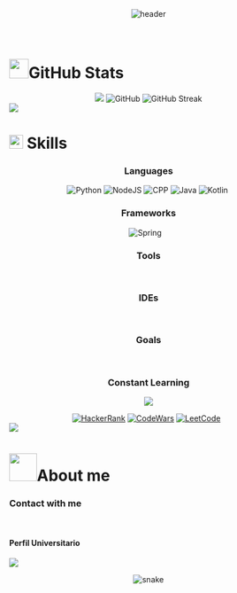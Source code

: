 <div align="center" width="1000">
  <img src="https://capsule-render.vercel.app/api?type=waving&height=100&color=0:ff0000,50:ff7c00,100:ffd500&text=Jose%20Plascencia%20(Dev)&reversal=false&section=header&animation=fadeIn&fontColor=fefefe&fontSize=50&fontAlignY=91&descAlign=50"
  alt="header"/>
</div>
<br>
<br>
<h1><img src="https://media.giphy.com/media/iY8CRBdQXODJSCERIr/giphy.gif" width="35">GitHub Stats</h1>
<div align="center">
	<a><img align="center"  alt="" src="https://visitor-badge.laobi.icu/badge?page_id=JosePlascencia-Dev.JosePlascencia-Dev"></a>
</div>
<div align="center">
	<img src="https://github-readme-stats.vercel.app/api/top-langs/?username=JosePlascencia-Dev&theme=dark&hide_border=true&layout=donut"/>
	<img src="https://github-readme-stats.vercel.app/api?username=JosePlascencia-Dev&show_icons=true&theme=dark&hide_border=true" alt="GitHub" />
	<img src="https://github-readme-streak-stats.herokuapp.com?user=JosePlascencia-Dev&theme=dark&hide_border=true&date_format=j%20M%5B%20Y%5D&hide_current_streak=true" alt="GitHub Streak" />
</div>
<img src="https://user-images.githubusercontent.com/73097560/115834477-dbab4500-a447-11eb-908a-139a6edaec5c.gif">
<h1><img src="https://media2.giphy.com/media/QssGEmpkyEOhBCb7e1/giphy.gif?cid=ecf05e47a0n3gi1bfqntqmob8g9aid1oyj2wr3ds3mg700bl&rid=giphy.gif" width ="25"> Skills</h1>
<h3 align="center">Languages</h3>
<div align="center">
	<img src="https://img.shields.io/badge/Python-3776AB?style=for-the-badge&logo=python&logoColor=white" alt="Python" />
	<img src="https://img.shields.io/badge/Node.js-43853D?style=for-the-badge&logo=node.js&logoColor=white" alt="NodeJS" />
	<img src="https://img.shields.io/badge/C%2B%2B-00599C?style=for-the-badge&logo=c%2B%2B&logoColor=white" alt="CPP" />
	<img src="https://img.shields.io/badge/Java-ED8B00?style=for-the-badge&logo=openjdk&logoColor=white" alt="Java" />
	<img src="https://img.shields.io/badge/Kotlin-0095D5?&style=for-the-badge&logo=kotlin&logoColor=white" alt="Kotlin" />
	<img src="" alt="" />
</div>
<h3 align="center">Frameworks</h3>
<div align="center">
	<img src="https://img.shields.io/badge/Spring-6DB33F?style=for-the-badge&logo=spring&logoColor=white" alt="Spring" />
	<img src="https://img.shields.io/badge/Express.js-404D59?style=for-the-badge" alt="" />
	<img src="https://img.shields.io/badge/Bootstrap-563D7C?style=for-the-badge&logo=bootstrap&logoColor=white" alt="" />
	<img src="https://img.shields.io/badge/Flask-000000?style=for-the-badge&logo=flask&logoColor=white" alt="" />
</div>
<h3 align="center">Tools</h3>
<div align="center">
	<img src="https://img.shields.io/badge/HTML5-E34F26?style=for-the-badge&logo=html5&logoColor=white" alt="" />
	<img src="https://img.shields.io/badge/JSS-F7DF1E?style=for-the-badge&logo=JSS&logoColor=white" alt="" />
	<img src="https://img.shields.io/badge/CSS3-1572B6?style=for-the-badge&logo=css3&logoColor=white" alt="" />
	<img src="https://img.shields.io/badge/Markdown-000000?style=for-the-badge&logo=markdown&logoColor=white" alt="" />
	<img src="https://img.shields.io/badge/MySQL-00000F?style=for-the-badge&logo=mysql&logoColor=white" alt="" />
	<img src="https://img.shields.io/badge/MongoDB-4EA94B?style=for-the-badge&logo=mongodb&logoColor=white" alt="" />
	<img src="https://img.shields.io/badge/SQLite-07405E?style=for-the-badge&logo=sqlite&logoColor=white" alt="" />
	<img src="https://img.shields.io/badge/MariaDB-003545?style=for-the-badge&logo=mariadb&logoColor=white" alt="" />
	<img src="https://img.shields.io/badge/Firebase-039BE5?style=for-the-badge&logo=Firebase&logoColor=white" alt="" />
	<img src="https://img.shields.io/badge/docker-%230db7ed.svg?style=for-the-badge&logo=docker&logoColor=white" alt="" />
	<img src="https://img.shields.io/badge/Postman-FF6C37?style=for-the-badge&logo=postman&logoColor=white" alt="" />
	<img src="https://img.shields.io/badge/GIT-E44C30?style=for-the-badge&logo=git&logoColor=white" alt="" />
	<img src="https://img.shields.io/badge/GNU%20Bash-4EAA25?style=for-the-badge&logo=GNU%20Bash&logoColor=white" alt="" />
	<img src="https://img.shields.io/badge/Linux-FCC624?style=for-the-badge&logo=linux&logoColor=black" alt="" />
	<img src="https://img.shields.io/badge/Kaggle-20BEFF?style=for-the-badge&logo=Kaggle&logoColor=white" alt="" />
</div>
<h3 align="center">IDEs</h3>
<div align="center">
	<img src="https://img.shields.io/badge/Android_Studio-3DDC84?style=for-the-badge&logo=android-studio&logoColor=white" alt="" />
	<img src="https://img.shields.io/badge/Arduino_IDE-00979D?style=for-the-badge&logo=arduino&logoColor=white" alt="" />
	<img src="https://img.shields.io/badge/Colab-F9AB00?style=for-the-badge&logo=googlecolab&color=525252" alt="" />
	<img src="https://img.shields.io/badge/IntelliJ_IDEA-000000.svg?style=for-the-badge&logo=intellij-idea&logoColor=white" alt="" />
	<img src="https://img.shields.io/badge/Visual_Studio_Code-0078D4?style=for-the-badge&logo=visual%20studio%20code&logoColor=white" alt="" />
</div>
<h3 align="center">Goals</h3>
<div align="center">
	<img src="https://img.shields.io/badge/Go-00ADD8?style=for-the-badge&logo=go&logoColor=white" alt="" />
	<img src="https://img.shields.io/badge/Rust-000000?style=for-the-badge&logo=rust&logoColor=white" alt="" />
	<img src="https://img.shields.io/badge/React-20232A?style=for-the-badge&logo=react&logoColor=61DAFB" alt="" />
	<img src="https://img.shields.io/badge/Angular-DD0031?style=for-the-badge&logo=angular&logoColor=white" alt="" />
	<img src="https://img.shields.io/badge/Django-092E20?style=for-the-badge&logo=django&logoColor=white" alt="" />
	<img src="https://img.shields.io/badge/TensorFlow-FF6F00?style=for-the-badge&logo=tensorflow&logoColor=white" alt="" />
	<img src="https://img.shields.io/badge/Cloudflare-F38020?style=for-the-badge&logo=Cloudflare&logoColor=white" alt="" />
	<img src="https://img.shields.io/badge/Oracle-F80000?style=for-the-badge&logo=oracle&logoColor=black" alt="" />
	<img src="https://img.shields.io/badge/Amazon_AWS-FF9900?style=for-the-badge&logo=amazonaws&logoColor=white" alt="" />
	<img src="https://img.shields.io/badge/Azure_DevOps-0078D7?style=for-the-badge&logo=azure-devops&logoColor=white" alt="" />
	<img src="https://img.shields.io/badge/Google_Cloud-4285F4?style=for-the-badge&logo=google-cloud&logoColor=white" alt="" />
	<img src="https://img.shields.io/badge/TypeScript-007ACC?style=for-the-badge&logo=typescript&logoColor=white" alt="" />
</div>
<h3 align="center">Constant Learning</h3>
<p align="center">
	<a href="https://github.com/Bouaskaoun">
		<img src="https://readme-typing-svg.herokuapp.com?lines=Computer+Science+Student;Full+Stack+Web+Developer;Freelancer;DS%20|%20AI%20|%20ML%20Enthusiastic;Always%20learning%20new%20things&center=true&width=380&height=45">
	</a>
</p>
<div align="center">
	<a href="https://www.hackerrank.com/profile/plascenciaramos1" target="_blank"><img src="https://img.shields.io/badge/-Hackerrank-2EC866?style=for-the-badge&logo=HackerRank&logoColor=white" alt="HackerRank" /></a>
	<a href="https://www.codewars.com/users/JosePlascencia-Dev" target="_blank"><img src="https://img.shields.io/badge/Codewars-B1361E?style=for-the-badge&logo=Codewars&logoColor=white" alt="CodeWars" /></a>
	<a href="https://leetcode.com/u/joseplascencia-dev/" target="_blank"><img src="https://img.shields.io/badge/-LeetCode-FFA116?style=for-the-badge&logo=LeetCode&logoColor=black" alt="LeetCode" /></a>
	<a href="https://www.codechef.com/"><img src="https://img.shields.io/badge/-CodeChef-5B4638?style=for-the-badge&logo=CodeChef&logoColor=white" alt="" /></a>
	<a href="https://www.hackerearth.com/"><img src="https://img.shields.io/badge/HackerEarth-%232C3454.svg?&style=for-the-badge&logo=HackerEarth&logoColor=Blue" alt="" /></a>
</div>
<img src="https://user-images.githubusercontent.com/73097560/115834477-dbab4500-a447-11eb-908a-139a6edaec5c.gif">
<h1><img src = "https://github.com/7oSkaaa/7oSkaaa/blob/main/Images/about_me.gif?raw=true" width = 50px>About me</h1>
<h3>Contact with me</h3>
<div align="center">
	<img src="https://img.shields.io/badge/Instagram-E4405F?style=for-the-badge&logo=instagram&logoColor=white" alt="" />
	<img src="https://img.shields.io/badge/Gmail-D14836?style=for-the-badge&logo=gmail&logoColor=white" alt="" />
	<img src="https://img.shields.io/badge/WhatsApp-25D366?style=for-the-badge&logo=whatsapp&logoColor=white" alt="" />
	<img src="https://img.shields.io/badge/Telegram-2CA5E0?style=for-the-badge&logo=telegram&logoColor=whit" alt="" />
	<img src="https://img.shields.io/badge/LinkedIn-0077B5?style=for-the-badge&logo=linkedin&logoColor=white" alt="" />
	<img src="" alt="" />
	<img src="" alt="" />
</div>
<h4>Perfil Universitario</h4>
<a href="https://github.com/PlasThomas"><img src="https://img.shields.io/badge/GitHub-100000?style=for-the-badge&logo=github&logoColor=white"/></a>
<p align="center">
  <img src="https://github.com/JosePlascencia-Dev/JosePlascencia-Dev/blob/main/github-user-contribution.svg" alt="snake">
</p>
